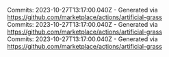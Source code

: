 Commits: 2023-10-27T13:17:00.040Z - Generated via https://github.com/marketplace/actions/artificial-grass
<br>
Commits: 2023-10-27T13:17:00.040Z - Generated via https://github.com/marketplace/actions/artificial-grass
<br>
Commits: 2023-10-27T13:17:00.040Z - Generated via https://github.com/marketplace/actions/artificial-grass
<br>
